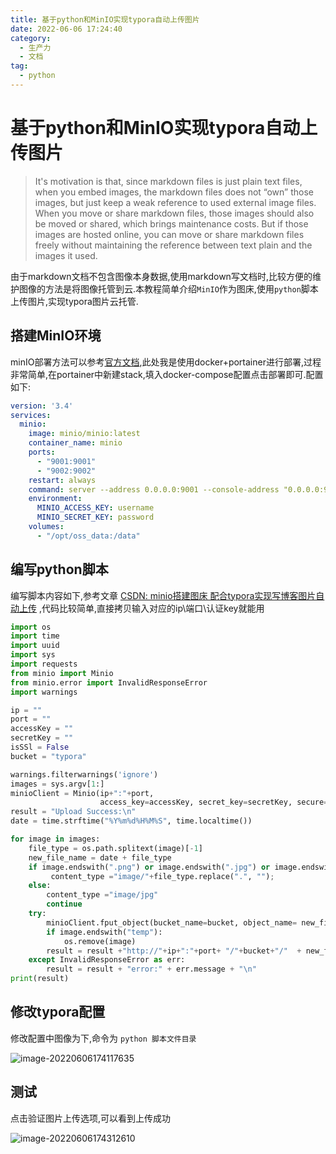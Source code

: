 ```yaml
---
title: 基于python和MinIO实现typora自动上传图片
date: 2022-06-06 17:24:40
category:
  - 生产力
  - 文档
tag:
  - python
---
```


# 基于python和MinIO实现typora自动上传图片

> It's motivation is that, since markdown files is just plain text files, when you embed images, the markdown files does not “own” those images, but just keep a weak reference to used external image files. When you move or share markdown files, those images should also be moved or shared, which brings maintenance costs. But if those images are hosted online, you can move or share markdown files freely without maintaining the reference between text plain and the images it used.

由于markdown文档不包含图像本身数据,使用markdown写文档时,比较方便的维护图像的方法是将图像托管到云.本教程简单介绍`MinIO`作为图床,使用`python`脚本上传图片,实现typora图片云托管.

## 搭建MinIO环境

minIO部署方法可以参考[官方文档](http://docs.minio.org.cn/minio/baremetal/tutorials/minio-installation.html),此处我是使用docker+portainer进行部署,过程非常简单,在portainer中新建stack,填入docker-compose配置点击部署即可.配置如下:

```yaml
version: '3.4'
services:
  minio:
    image: minio/minio:latest
    container_name: minio
    ports:
      - "9001:9001"
      - "9002:9002"
    restart: always
    command: server --address 0.0.0.0:9001 --console-address "0.0.0.0:9002" /data
    environment:
      MINIO_ACCESS_KEY: username
      MINIO_SECRET_KEY: password
    volumes:
      - "/opt/oss_data:/data"

```

## 编写python脚本

编写脚本内容如下,参考文章 [CSDN: minio搭建图床 配合typora实现写博客图片自动上传](https://blog.csdn.net/qq_35628698/article/details/123253191) ,代码比较简单,直接拷贝输入对应的ip\端口\认证key就能用

```python
import os
import time
import uuid
import sys
import requests
from minio import Minio
from minio.error import InvalidResponseError
import warnings

ip = ""
port = ""
accessKey = ""
secretKey = ""
isSSl = False
bucket = "typora"

warnings.filterwarnings('ignore')
images = sys.argv[1:]
minioClient = Minio(ip+":"+port,
                    access_key=accessKey, secret_key=secretKey, secure=isSSl)
result = "Upload Success:\n"
date = time.strftime("%Y%m%d%H%M%S", time.localtime())

for image in images:
    file_type = os.path.splitext(image)[-1]
    new_file_name = date + file_type
    if image.endswith(".png") or image.endswith(".jpg") or image.endswith(".gif"):
         content_type ="image/"+file_type.replace(".", "");
    else:
        content_type ="image/jpg"
        continue
    try:
        minioClient.fput_object(bucket_name=bucket, object_name= new_file_name, file_path=image,content_type=content_type)
        if image.endswith("temp"):
            os.remove(image)
        result = result +"http://"+ip+":"+port+ "/"+bucket+"/"  + new_file_name + "\n"
    except InvalidResponseError as err:
        result = result + "error:" + err.message + "\n"
print(result)

```

## 修改typora配置

修改配置中图像为下,命令为 `python 脚本文件目录`

![image-20220606174117635](http://47.105.133.117:9001/typora/20220606174120.png)

## 测试

点击验证图片上传选项,可以看到上传成功

![image-20220606174312610](http://47.105.133.117:9001/typora/20220606174313.png)
